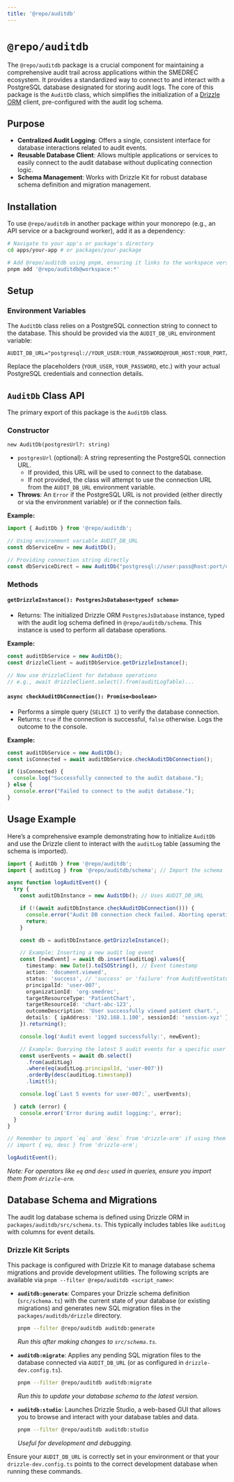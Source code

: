 ```yaml
---
title: '@repo/auditdb'
---
```


# `@repo/auditdb`

The `@repo/auditdb` package is a crucial component for maintaining a comprehensive audit trail across applications within the SMEDREC ecosystem. It provides a standardized way to connect to and interact with a PostgreSQL database designated for storing audit logs. The core of this package is the `AuditDb` class, which simplifies the initialization of a [Drizzle ORM](https://orm.drizzle.team/) client, pre-configured with the audit log schema.

## Purpose

-   **Centralized Audit Logging**: Offers a single, consistent interface for database interactions related to audit events.
-   **Reusable Database Client**: Allows multiple applications or services to easily connect to the audit database without duplicating connection logic.
-   **Schema Management**: Works with Drizzle Kit for robust database schema definition and migration management.

## Installation

To use `@repo/auditdb` in another package within your monorepo (e.g., an API service or a background worker), add it as a dependency:

```bash
# Navigate to your app's or package's directory
cd apps/your-app # or packages/your-package

# Add @repo/auditdb using pnpm, ensuring it links to the workspace version
pnpm add '@repo/auditdb@workspace:*'
```

## Setup

### Environment Variables

The `AuditDb` class relies on a PostgreSQL connection string to connect to the database. This should be provided via the `AUDIT_DB_URL` environment variable:

```env
AUDIT_DB_URL="postgresql://YOUR_USER:YOUR_PASSWORD@YOUR_HOST:YOUR_PORT/YOUR_DATABASE"
```

Replace the placeholders (`YOUR_USER`, `YOUR_PASSWORD`, etc.) with your actual PostgreSQL credentials and connection details.

## `AuditDb` Class API

The primary export of this package is the `AuditDb` class.

### Constructor

`new AuditDb(postgresUrl?: string)`

-   `postgresUrl` (optional): A string representing the PostgreSQL connection URL.
    -   If provided, this URL will be used to connect to the database.
    -   If not provided, the class will attempt to use the connection URL from the `AUDIT_DB_URL` environment variable.
-   **Throws**: An `Error` if the PostgreSQL URL is not provided (either directly or via the environment variable) or if the connection fails.

**Example:**

```typescript
import { AuditDb } from '@repo/auditdb';

// Using environment variable AUDIT_DB_URL
const dbServiceEnv = new AuditDb();

// Providing connection string directly
const dbServiceDirect = new AuditDb("postgresql://user:pass@host:port/db");
```

### Methods

#### `getDrizzleInstance(): PostgresJsDatabase<typeof schema>`

-   Returns: The initialized Drizzle ORM `PostgresJsDatabase` instance, typed with the audit log schema defined in `@repo/auditdb/schema`. This instance is used to perform all database operations.

**Example:**

```typescript
const auditDbService = new AuditDb();
const drizzleClient = auditDbService.getDrizzleInstance();

// Now use drizzleClient for database operations
// e.g., await drizzleClient.select().from(auditLogTable)...
```

#### `async checkAuditDbConnection(): Promise<boolean>`

-   Performs a simple query (`SELECT 1`) to verify the database connection.
-   Returns: `true` if the connection is successful, `false` otherwise. Logs the outcome to the console.

**Example:**

```typescript
const auditDbService = new AuditDb();
const isConnected = await auditDbService.checkAuditDbConnection();

if (isConnected) {
  console.log("Successfully connected to the audit database.");
} else {
  console.error("Failed to connect to the audit database.");
}
```

## Usage Example

Here’s a comprehensive example demonstrating how to initialize `AuditDb` and use the Drizzle client to interact with the `auditLog` table (assuming the schema is imported).

```typescript
import { AuditDb } from '@repo/auditdb';
import { auditLog } from '@repo/auditdb/schema'; // Import the schema

async function logAuditEvent() {
  try {
    const auditDbInstance = new AuditDb(); // Uses AUDIT_DB_URL

    if (!(await auditDbInstance.checkAuditDbConnection())) {
      console.error("Audit DB connection check failed. Aborting operation.");
      return;
    }

    const db = auditDbInstance.getDrizzleInstance();

    // Example: Inserting a new audit log event
    const [newEvent] = await db.insert(auditLog).values({
      timestamp: new Date().toISOString(), // Event timestamp
      action: 'document.viewed',
      status: 'success', // 'success' or 'failure' from AuditEventStatus
      principalId: 'user-007',
      organizationId: 'org-smedrec',
      targetResourceType: 'PatientChart',
      targetResourceId: 'chart-abc-123',
      outcomeDescription: 'User successfully viewed patient chart.',
      details: { ipAddress: '192.168.1.100', sessionId: 'session-xyz' } // Arbitrary JSON details
    }).returning();

    console.log('Audit event logged successfully:', newEvent);

    // Example: Querying the latest 5 audit events for a specific user
    const userEvents = await db.select()
      .from(auditLog)
      .where(eq(auditLog.principalId, 'user-007'))
      .orderBy(desc(auditLog.timestamp))
      .limit(5);

    console.log(`Last 5 events for user-007:`, userEvents);

  } catch (error) {
    console.error('Error during audit logging:', error);
  }
}

// Remember to import `eq` and `desc` from 'drizzle-orm' if using them
// import { eq, desc } from 'drizzle-orm';

logAuditEvent();
```
*Note: For operators like `eq` and `desc` used in queries, ensure you import them from `drizzle-orm`.*

## Database Schema and Migrations

The audit log database schema is defined using Drizzle ORM in `packages/auditdb/src/schema.ts`. This typically includes tables like `auditLog` with columns for event details.

### Drizzle Kit Scripts

This package is configured with Drizzle Kit to manage database schema migrations and provide development utilities. The following scripts are available via `pnpm --filter @repo/auditdb <script_name>`:

-   **`auditdb:generate`**: Compares your Drizzle schema definition (`src/schema.ts`) with the current state of your database (or existing migrations) and generates new SQL migration files in the `packages/auditdb/drizzle` directory.
    ```bash
    pnpm --filter @repo/auditdb auditdb:generate
    ```
    *Run this after making changes to `src/schema.ts`.*

-   **`auditdb:migrate`**: Applies any pending SQL migration files to the database connected via `AUDIT_DB_URL` (or as configured in `drizzle-dev.config.ts`).
    ```bash
    pnpm --filter @repo/auditdb auditdb:migrate
    ```
    *Run this to update your database schema to the latest version.*

-   **`auditdb:studio`**: Launches Drizzle Studio, a web-based GUI that allows you to browse and interact with your database tables and data.
    ```bash
    pnpm --filter @repo/auditdb auditdb:studio
    ```
    *Useful for development and debugging.*

Ensure your `AUDIT_DB_URL` is correctly set in your environment or that your `drizzle-dev.config.ts` points to the correct development database when running these commands.
